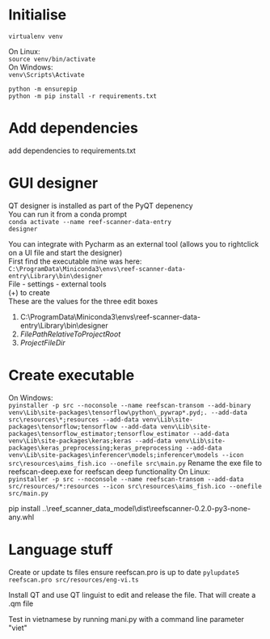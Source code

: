 # Initialise
`virtualenv venv`  

On Linux:  
`source venv/bin/activate`  
On Windows:  
`venv\Scripts\Activate`  

`python -m ensurepip`  
`python -m pip install -r requirements.txt`


# Add dependencies
add dependencies to requirements.txt

# GUI designer  
QT designer is installed as part of the PyQT depenency  
You can run it from a conda prompt  
`conda activate --name reef-scanner-data-entry`  
`designer`

You can integrate with Pycharm as an external tool (allows you to rightclick on a UI file and start the designer)  
First find the executable mine was here:  
`C:\ProgramData\Miniconda3\envs\reef-scanner-data-entry\Library\bin\designer`  
File - settings - external tools  
(+) to create  
These are the values for the three edit boxes  
1. C:\ProgramData\Miniconda3\envs\reef-scanner-data-entry\Library\bin\designer 
1. $FilePathRelativeToProjectRoot$
1. $ProjectFileDir$    

# Create executable  
On Windows:  
`pyinstaller -p src --noconsole --name reefscan-transom --add-binary venv\Lib\site-packages\tensorflow\python\_pywrap*.pyd;. --add-data src\resources\*;resources --add-data venv\Lib\site-packages\tensorflow;tensorflow --add-data venv\Lib\site-packages\tensorflow_estimator;tensorflow_estimator --add-data venv\Lib\site-packages\keras;keras --add-data venv\Lib\site-packages\keras_preprocessing;keras_preprocessing --add-data venv\Lib\site-packages\inferencer\models;inferencer\models --icon src\resources\aims_fish.ico --onefile src\main.py`
Rename the exe file to reefscan-deep.exe for reefscan deep functionality 
On Linux:  
`pyinstaller -p src --noconsole --name reefscan-transom --add-data src/resources/*:resources --icon src\resources\aims_fish.ico --onefile src/main.py`


pip install ..\reef_scanner_data_model\dist\reefscanner-0.2.0-py3-none-any.whl

# Language stuff

Create or update ts files
ensure reefscan.pro is up to date
`pylupdate5 reefscan.pro src/resources/eng-vi.ts`

Install QT and use QT linguist to edit and release the file. That will create a .qm file 

Test in vietnamese by running mani.py with a command line parameter "viet"
